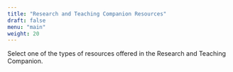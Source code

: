 ```yaml
---
title: "Research and Teaching Companion Resources"
draft: false
menu: "main"
weight: 20
---
```


Select one of the types of resources offered in the Research and Teaching Companion.
